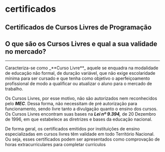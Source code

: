 # certificados

## Certificados de Cursos Livres de Programação

## O que são os Cursos Livres e qual a sua validade no mercado?

***

<p>Caracteriza-se como _**Curso Livre**_ aquele se enquadra na modalidade de educação não formal, de duração variável, que não exige escolaridade mínima para ser cursado e que tenha como objetivo o aperfeiçoamento profissional de modo a qualificar ou atualizar o aluno para o mercado de trabalho.

Os Cursos Livres, por esse motivo, não são autorizados nem reconhecidos pelo _**MEC**_. Dessa forma, não necessitam de pré autorização para funcionamento, sendo livre tanto a divulgação quanto o ensino dos cursos. Os Cursos Livres  encontram suas bases na _**Lei nº 9.394,**_ de 20 Dezembro de 1996, em que estabelece as diretrizes e bases da educação nacional.

De forma geral, os certificados emitidos por instituições de ensino especializadas em cursos livres têm validade em todo Território Nacional. Ou seja, esses certificados podem ser apresentados como comprovação de horas extracurriculares para completar currículos</p>
